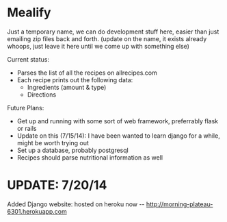 Mealify
=======
Just a temporary name, we can do development stuff here, easier than just emailing zip files back and forth.
(update on the name, it exists already whoops, just leave it here until we come up with something else)

Current status:
 - Parses the list of all the recipes on allrecipes.com
  - Each recipe prints out the following data:
    - Ingredients (amount & type)
    - Directions

Future Plans:
  - Get up and running with some sort of web framework, preferrably flask or rails
   - Update on this (7/15/14): I have been wanted to learn django for a while, might be worth trying out
  - Set up a database, probably postgresql
  - Recipes should parse nutritional information as well

UPDATE: 7/20/14
===============
Added Django website: hosted on heroku now -- http://morning-plateau-6301.herokuapp.com
